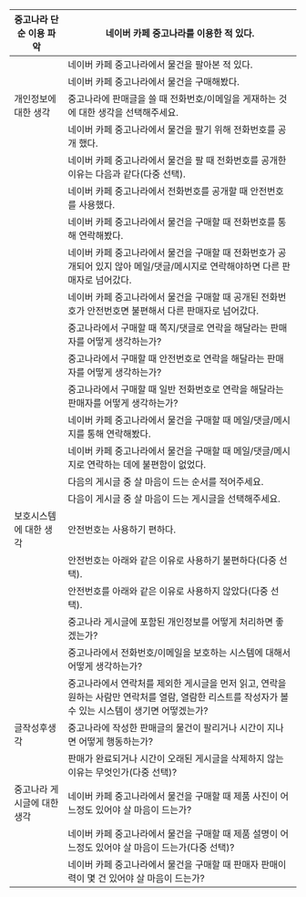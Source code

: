 | 중고나라 단순 이용 파악     | 네이버 카페 중고나라를 이용한 적 있다.                                                                                                               |
|-----------------------------|------------------------------------------------------------------------------------------------------------------------------------------------------|
|                             | 네이버 카페 중고나라에서 물건을 팔아본 적 있다.                                                                                                      |
|                             | 네이버 카페 중고나라에서 물건을 구매해봤다.                                                                                                          |
| 개인정보에 대한 생각        | 중고나라에 판매글을 쓸 때 전화번호/이메일을 게재하는 것에 대한 생각을 선택해주세요.                                                                  |
|                             | 네이버 카페 중고나라에서 물건을 팔기 위해 전화번호를 공개 했다.                                                                                      |
|                             | 네이버 카페 중고나라에서 물건을 팔 때 전화번호를 공개한 이유는 다음과 같다(다중 선택).                                                               |
|                             | 네이버 카페 중고나라에서 전화번호를 공개할 때 안전번호를 사용했다.                                                                                   |
|                             | 네이버 카페 중고나라에서 물건을 구매할 때 전화번호를 통해 연락해봤다.                                                                                |
|                             | 네이버 카페 중고나라에서 물건을 구매할 때 전화번호가 공개되어 있지 않아 메일/댓글/메시지로 연락해야하면 다른 판매자로 넘어갔다.                      |
|                             | 네이버 카페 중고나라에서 물건을 구매할 때 공개된 전화번호가 안전번호면 불편해서 다른 판매자로 넘어갔다.                                              |
|                             | 중고나라에서 구매할 때 쪽지/댓글로 연락을 해달라는 판매자를 어떻게 생각하는가?                                                                       |
|                             | 중고나라에서 구매할 때 안전번호로 연락을 해달라는 판매자를 어떻게 생각하는가?                                                                        |
|                             | 중고나라에서 구매할 때 일반 전화번호로 연락을 해달라는 판매자를 어떻게 생각하는가?                                                                   |
|                             | 네이버 카페 중고나라에서 물건을 구매할 때 메일/댓글/메시지를 통해 연락해봤다.                                                                        |
|                             | 네이버 카페 중고나라에서 물건을 구매할 때 메일/댓글/메시지로 연락하는 데에 불편함이 없었다.                                                          |
|                             | 다음의 게시글 중 살 마음이 드는 순서를 적어주세요.                                                                                                   |
|                             | 다음이 게시글 중 살 마음이 드는 게시글을 선택해주세요.                                                                                               |
| 보호시스템에 대한 생각      | 안전번호는 사용하기 편하다.                                                                                                                          |
|                             | 안전번호는 아래와 같은 이유로 사용하기 불편하다(다중 선택).                                                                                          |
|                             | 안전번호를 아래와 같은 이유로 사용하지 않았다(다중 선택).                                                                                            |
|                             | 중고나라 게시글에 포함된 개인정보를 어떻게 처리하면 좋겠는가?                                                                                        |
|                             | 중고나라에서 전화번호/이메일을 보호하는 시스템에 대해서 어떻게 생각하는가?                                                                           |
|                             | 중고나라에서 연락처를 제외한 게시글을 먼저 읽고, 연락을 원하는 사람만 연락처를 열람, 열람한 리스트를 작성자가 볼 수 있는 시스템이 생기면 어떻겠는가? |
| 글작성후생각                | 중고나라에 작성한 판매글의 물건이 팔리거나 시간이 지나면 어떻게 행동하는가?                                                                          |
|                             | 판매가 완료되거나 시간이 오래된 게시글을 삭제하지 않는 이유는 무엇인가(다중 선택)?                                                                   |
| 중고나라 게시글에 대한 생각 | 네이버 카페 중고나라에서 물건을 구매할 때 제품 사진이 어느정도 있어야 살 마음이 드는가?                                                              |
|                             | 네이버 카페 중고나라에서 물건을 구매할 때 제품 설명이 어느정도 있어야 살 마음이 드는가(다중 선택)?                                                   |
|                             | 네이버 카페 중고나라에서 물건을 구매할 때 판매자 판매이력이 몇 건 있어야 살 마음이 드는가?                                                           |
